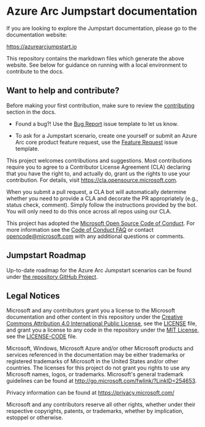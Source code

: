 # Azure Arc Jumpstart documentation

If you are looking to explore the Jumpstart documentation, please go to the documentation website:

https://azurearcjumpstart.io

This repository contains the markdown files which generate the above website. See below for guidance on running with a local environment to contribute to the docs.

## Want to help and contribute?

Before making your first contribution, make sure to review the [contributing](https://azurearcjumpstart.io/contributing/) section in the docs.

* Found a bug?! Use the [Bug Report](https://github.com/microsoft/azure_arc/issues/new?assignees=&labels=bug&template=bug_report.md&title=) issue template to let us know.

* To ask for a Jumpstart scenario, create one yourself or submit an Azure Arc core product feature request, use the [Feature Request](https://github.com/microsoft/azure_arc/issues/new?assignees=&labels=&template=feature_request.md&title=) issue template.

This project welcomes contributions and suggestions.  Most contributions require you to agree to a
Contributor License Agreement (CLA) declaring that you have the right to, and actually do, grant us
the rights to use your contribution. For details, visit https://cla.opensource.microsoft.com.

When you submit a pull request, a CLA bot will automatically determine whether you need to provide
a CLA and decorate the PR appropriately (e.g., status check, comment). Simply follow the instructions
provided by the bot. You will only need to do this once across all repos using our CLA.

This project has adopted the [Microsoft Open Source Code of Conduct](https://opensource.microsoft.com/codeofconduct/).
For more information see the [Code of Conduct FAQ](https://opensource.microsoft.com/codeofconduct/faq/) or
contact [opencode@microsoft.com](mailto:opencode@microsoft.com) with any additional questions or comments.

## Jumpstart Roadmap

Up-to-date roadmap for the Azure Arc Jumpstart scenarios can be found under [the repository GitHub Project](https://github.com/microsoft/azure_arc/projects/1).

## Legal Notices

Microsoft and any contributors grant you a license to the Microsoft documentation and other content
in this repository under the [Creative Commons Attribution 4.0 International Public License](https://creativecommons.org/licenses/by/4.0/legalcode),
see the [LICENSE](LICENSE) file, and grant you a license to any code in the repository under the [MIT License](https://opensource.org/licenses/MIT), see the
[LICENSE-CODE](LICENSE-CODE) file.

Microsoft, Windows, Microsoft Azure and/or other Microsoft products and services referenced in the documentation
may be either trademarks or registered trademarks of Microsoft in the United States and/or other countries.
The licenses for this project do not grant you rights to use any Microsoft names, logos, or trademarks.
Microsoft's general trademark guidelines can be found at http://go.microsoft.com/fwlink/?LinkID=254653.

Privacy information can be found at https://privacy.microsoft.com/

Microsoft and any contributors reserve all other rights, whether under their respective copyrights, patents,
or trademarks, whether by implication, estoppel or otherwise.
